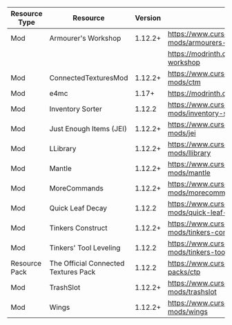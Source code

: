 | Resource Type | Resource                             | Version | Sources                                                              |
|---------------|--------------------------------------|---------|----------------------------------------------------------------------|
| Mod           | Armourer's Workshop                  | 1.12.2+ | https://www.curseforge.com/minecraft/mc-mods/armourers-workshop      |
|               |                                      |         | https://modrinth.com/mod/armourers-workshop                          |
| Mod           | ConnectedTexturesMod                 | 1.12.2+ | https://www.curseforge.com/minecraft/mc-mods/ctm                     |
| Mod           | e4mc                                 | 1.17+   | https://modrinth.com/mod/e4mc                                        |
| Mod           | Inventory Sorter                     | 1.12.2  | https://www.curseforge.com/minecraft/mc-mods/inventory-sorter        |
| Mod           | Just Enough Items (JEI)              | 1.12.2+ | https://www.curseforge.com/minecraft/mc-mods/jei                     |
| Mod           | LLibrary                             | 1.12.2+ | https://www.curseforge.com/minecraft/mc-mods/llibrary                |
| Mod           | Mantle                               | 1.12.2+ | https://www.curseforge.com/minecraft/mc-mods/mantle                  |
| Mod           | MoreCommands                         | 1.12.2+ | https://www.curseforge.com/minecraft/mc-mods/morecommands            |
| Mod           | Quick Leaf Decay                     | 1.12.2  | https://www.curseforge.com/minecraft/mc-mods/quick-leaf-decay        |
| Mod           | Tinkers  Construct                   | 1.12.2+ | https://www.curseforge.com/minecraft/mc-mods/tinkers-construct       |
| Mod           | Tinkers' Tool Leveling               | 1.12.2  | https://www.curseforge.com/minecraft/mc-mods/tinkers-tool-leveling   |
| Resource Pack | The Official Connected Textures Pack | 1.12.2  | https://www.curseforge.com/minecraft/texture-packs/ctp               |
| Mod           | TrashSlot                            | 1.12.2+ | https://www.curseforge.com/minecraft/mc-mods/trashslot               |
| Mod           | Wings                                | 1.12.2+ | https://www.curseforge.com/minecraft/mc-mods/wings                   |
